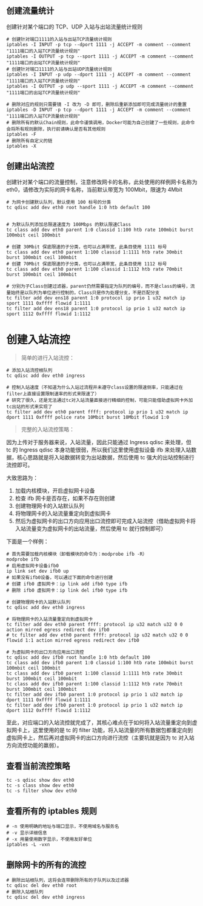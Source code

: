 ## 创建流量统计

创建针对某个端口的 TCP、UDP 入站与出站流量统计规则

```shell
# 创建针对端口1111的入站与出站TCP流量统计规则
iptables -I INPUT -p tcp --dport 1111 -j ACCEPT -m comment --comment "1111端口的入站TCP流量统计规则"
iptables -I OUTPUT -p tcp --sport 1111 -j ACCEPT -m comment --comment "1111端口的出站TCP流量统计规则"
# 创建针对端口1111的入站与出站UDP流量统计规则
iptables -I INPUT -p udp --dport 1111 -j ACCEPT -m comment --comment "1111端口的入站TCP流量统计规则"
iptables -I OUTPUT -p udp --sport 1111 -j ACCEPT -m comment --comment "1111端口的出站TCP流量统计规则"

# 删除对应的规则只需要镜 -I 改为 -D 即可，删除后重新添加即可完成流量统计的重置
iptables -D INPUT -p tcp --dport 1111 -j ACCEPT -m comment --comment "1111端口的入站TCP流量统计规则"
# 删除所有的默认Chain规则，此命令谨慎调用，Docker可能为自己创建了一些规则，此命令会将所有规则删除，执行前请确认是否有其他规则
iptables -F
# 删除所有自定义的链
iptables -X
```

## 创建出站流控

创建针对某个端口的流量控制，注意修改网卡的名称，此处使用的样例网卡名称为 eth0，请修改为实际的网卡名称，当前默认带宽为 100Mbit，限速为 4Mbit

```shell
# 为网卡创建默认队列，默认使用 100 标号的分类
tc qdisc add dev eth0 root handle 1:0 htb default 100


# 为默认队列添加总限速速度为 100Mbps 的默认限速Class
tc class add dev eth0 parent 1:0 classid 1:100 htb rate 100mbit burst 100mbit ceil 100mbit

# 创建 30Mbit 保底限速的子分类，也可以占满带宽，此条目使用 1111 标号
tc class add dev eth0 parent 1:100 classid 1:1111 htb rate 30mbit burst 100mbit ceil 100mbit
# 创建 70Mbit 保底限速的子分类，也可以占满带宽，此条目使用 1112 标号
tc class add dev eth0 parent 1:100 classid 1:1112 htb rate 70mbit burst 100mbit ceil 100mbit

# 分别为子Class创建过滤器，parent仍然需要指定为队列的编号，而不是class的编号，流量始终是以队列为单位进行控制的，Class只是作为处理分支，不是匹配分支
tc filter add dev ens18 parent 1:0 protocol ip prio 1 u32 match ip sport 1111 0xffff flowid 1:1111
tc filter add dev ens18 parent 1:0 protocol ip prio 1 u32 match ip sport 1112 0xffff flowid 1:1112
```

# 创建入站流控

> 简单的进行入站流控：

```shell
# 添加入站流控根队列
tc qdisc add dev eth0 ingress

# 控制入站速度（不知道为什么入站过流程并未遵守class设置的限速侧率，只能通过在filter上直接设置限制速率的形式来限速了）
# 研究了很久，还是无法通过tc对入站流量直接进行精细的控制，可能只能借助虚拟网卡外加tc出站的形式来实现了
tc filter add dev eth0 parent ffff: protocol ip prio 1 u32 match ip dport 1111 0xffff police rate 10Mbit burst 10Mbit flowid 1:0
```

> 完整的入站流控策略：

因为上传对于服务器来说，入站流量，因此只能通过 Ingress qdisc 来处理，但 tc 的 Ingress qdisc 本身功能很弱，所以我们这里使用虚拟设备 ifb 来处理入站数据，核心思路就是将入站数据转变为出站数据，然后使用 tc 强大的出站控制进行流控即可。

大致思路为：

1. 加载内核模块，开启虚拟网卡设备
2. 检查 ifb 网卡是否存在，如果不存在则创建
3. 创建物理网卡的入站默认队列
4. 将物理网卡的入站流量重定向到虚拟网卡
5. 然后为虚拟网卡的出口方向应用出口流控即可完成入站流控（借助虚拟网卡将入站流量变为虚拟网卡的出站流量，然后使用 tc 就行控制即可）

下面是一个样例：

```shell
# 首先需要加载内核模块（卸载模块的命令为：modprobe ifb -R）
modprobe ifb
# 启用虚拟网卡设备ifb0
ip link set dev ifb0 up
# 如果没有ifb0设备，可以通过下面的命令进行创建
# 创建 ifb0 虚拟网卡：ip link add ifb0 type ifb
# 删除 ifb0 虚拟网卡：ip link del ifb0 type ifb

# 创建物理网卡的入站默认队列
tc qdisc add dev eth0 ingress

# 将物理网卡的入站流量重定向到虚拟网卡
tc filter add dev eth0 parent ffff: protocol ip u32 match u32 0 0 action mirred egress redirect dev ifb0
# tc filter add dev eth0 parent ffff: protocol ip u32 match u32 0 0 flowid 1:1 action mirred egress redirect dev ifb0

# 为虚拟网卡的出口方向应用出口流控
tc qdisc add dev ifb0 root handle 1:0 htb default 100
tc class add dev ifb0 parent 1:0 classid 1:100 htb rate 100mbit burst 100mbit ceil 100mbit
tc class add dev ifb0 parent 1:100 classid 1:1111 htb rate 30mbit burst 100mbit ceil 100mbit
tc class add dev ifb0 parent 1:100 classid 1:1112 htb rate 70mbit burst 100mbit ceil 100mbit
tc filter add dev ifb0 parent 1:0 protocol ip prio 1 u32 match ip dport 1111 0xffff flowid 1:1111
tc filter add dev ifb0 parent 1:0 protocol ip prio 1 u32 match ip dport 1112 0xffff flowid 1:1112
```

至此，对应端口的入站流控就完成了，其核心难点在于如何将入站流量重定向到虚拟网卡上，这里使用的是 tc 的 filter 功能，将入站流量的所有数据包都重定向到虚拟网卡上，然后再对虚拟网卡的出口方向进行流控（主要坑就是因为 tc 对入站方向流控功能的羸弱）。

## 查看当前流控策略

```shell
tc -s qdisc show dev eth0
tc -s class show dev eth0
tc -s filter show dev eth0
```

## 查看所有的 iptables 规则

```shell
# -n 使用明确的地址与端口显示，不使用域名与服务名
# -v 显示详细信息
# -x 用量使用数字显示，不使用友好单位
iptables -L -vxn
```

## 删除网卡的所有的流控

```shell
# 删除出站根队列，这将会连带删除所有的子队列以及过滤器
tc qdisc del dev eth0 root
# 删除入站根队列
tc qdisc del dev eth0 ingress
```
